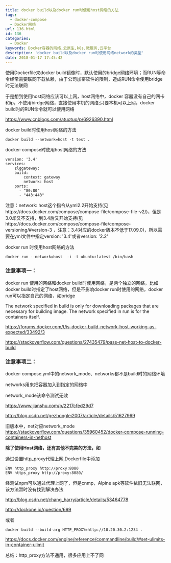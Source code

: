 ```yaml
---
title: docker build以及docker run时使用host网络的方法
tags:
  - docker-compose
  - Docker网络
url: 136.html
id: 136
categories:
  - Docker
keywords: Docker容器的网络,云原生,k8s,微服务,云平台
description: 'docker build以及docker run时使用网络network的类型'
date: 2018-01-17 17:45:42
---
```


使用Dockerfile来docker build镜像时，默认使用的bridge网络环境；而RUN等命令经常需要联网下载依赖，由于公司加密软件的限制，造成RUN命令使用bridge时无法联网

于是想到使用host网络应该可以上网，host网络中，docker 容器没有自己的网卡和ip，不使用birdge网络，直接使用本机的网络;只要本机可以上网，docker build时的RUN命令就可以使用网络

https://www.cnblogs.com/atuotuo/p/6926390.html

docker build时使用host网络的方法
```
docker build --network=host -t test .
```
docker-compose时使用host网络的方法
```
version: '3.4'
services:
    zlggateway:
    build:
        context: gateway
        network: host
    ports:
      - "80:80"
      - "443:443"
```
注意：network: host这个指令从yml2.2开始支持(见https://docs.docker.com/compose/compose-file/compose-file-v2/)，但是3.0却又不支持，到3.4后又开始支持(见https://docs.docker.com/compose/compose-file/compose-versioning/#version-3 ，注意：3.4对应的docker版本不低于17.09.0)，所以需要在yml文件中指定version: '3.4'或者version: '2.2'

docker run 时使用host网络的方法
```
docker run --network=host  -i -t ubuntu:latest /bin/bash
```
### 注意事项一：  
docker run 使用的网络和docker build时使用网络，是两个独立的网络，比如docker build时指定了host网络，但是不影响docker run时使用的网络，docker run可以指定自己的网络，如bridge

The network specified in build is only for downloading packages that are necessary for building image. The network specified in run is for the containers itself.

https://forums.docker.com/t/is-docker-build-network-host-working-as-expected/33492/3

https://stackoverflow.com/questions/27435479/pass-net-host-to-docker-build

### 注意事项二：

docker-compose.yml中的network_mode、networks都不是build时的网络环境

networks用来把容器加入到指定的网络中

network_mode该命令测试无效

https://www.jianshu.com/p/2217cfed29d7

http://blog.csdn.net/gezhonglei2007/article/details/51627969

旧版本中，net对应network_mode https://stackoverflow.com/questions/35960452/docker-compose-running-containers-in-nethost

**除了使用Host网络，还有其他不完美的方法，如**  

通过设置http_proxy代理上网,Dockerfile中添加
```
ENV http_proxy http://proxy:8080
ENV https_proxy http://proxy:8080/
```
经测试npm可以通过代理上网了，但是cnmp，Alpine apk等软件依旧无法联网，该方法暂时没有找到解决办法

http://blog.csdn.net/chang_harry/article/details/53464778

http://dockone.io/question/699

或者
```
docker build --build-arg HTTP_PROXY=http://10.20.30.2:1234 .
```
https://docs.docker.com/engine/reference/commandline/build/#set-ulimits-in-container-ulimit

总结：http_proxy方法不通用，很多应用上不了网
